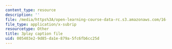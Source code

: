 ```yaml
---
content_type: resource
description: ''
file: /media/https%3A/open-learning-course-data-rc.s3.amazonaws.com/16-885j-aircraft-systems-engineering-fall-2005/005403e29d85da1e879a5fc6fb6cc25d_YxhoHe3BZ-g.srt
file_type: application/x-subrip
resourcetype: Other
title: 3play caption file
uid: 005403e2-9d85-da1e-879a-5fc6fb6cc25d
---
```

